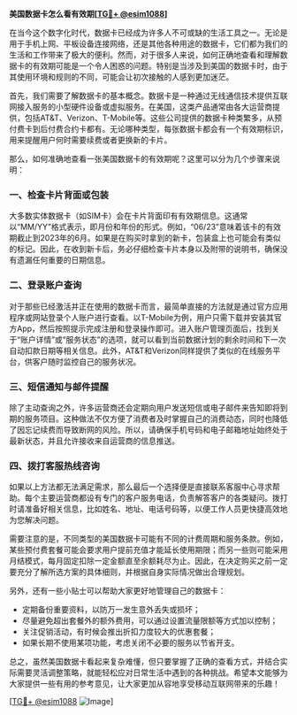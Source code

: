 **美国数据卡怎么看有效期[[TG💪+ @esim1088](https://t.me/s/esim1088)]**

在当今这个数字化时代，数据卡已经成为许多人不可或缺的生活工具之一。无论是用于手机上网、平板设备连接网络，还是其他各种用途的数据卡，它们都为我们的生活和工作带来了极大的便利。然而，对于很多人来说，如何正确地查看和理解数据卡的有效期可能是一个令人困惑的问题。特别是当涉及到美国的数据卡时，由于其使用环境和规则的不同，可能会让初次接触的人感到更加迷茫。

首先，我们需要了解数据卡的基本概念。数据卡是一种通过无线通信技术提供互联网接入服务的小型硬件设备或虚拟服务。在美国，这类产品通常由各大运营商提供，包括AT&T、Verizon、T-Mobile等。这些公司提供的数据卡种类繁多，从预付费卡到后付费合约卡都有。无论哪种类型，每张数据卡都会有一个有效期标识，用来提醒用户何时需要续费或者更换新的卡片。

那么，如何准确地查看一张美国数据卡的有效期呢？这里可以分为几个步骤来说明：

### 一、检查卡片背面或包装

大多数实体数据卡（如SIM卡）会在卡片背面印有有效期信息。这通常以“MM/YY”格式表示，即月份和年份的形式。例如，“06/23”意味着该卡的有效期截止到2023年的6月。如果是在购买时拿到的新卡，包装盒上也可能会有类似的标记。因此，在收到新卡后，务必仔细检查卡片本身以及附带的说明书，确保没有遗漏任何重要的日期信息。

### 二、登录账户查询

对于那些已经激活并正在使用的数据卡而言，最简单直接的方法就是通过官方应用程序或网站登录个人账户进行查看。以T-Mobile为例，用户只需下载并安装其官方App，然后按照提示完成注册和登录操作即可。进入账户管理页面后，找到关于“账户详情”或“服务状态”的选项，就可以看到当前数据计划的剩余时间和下一次自动扣款日期等相关信息。此外，AT&T和Verizon同样提供了类似的在线服务平台，供客户随时监控自己的服务状况。

### 三、短信通知与邮件提醒

除了主动查询之外，许多运营商还会定期向用户发送短信或电子邮件来告知即将到期的服务项目。这种做法不仅方便了消费者及时掌握自己的消费动态，同时也降低了因忘记续费而导致断网的风险。所以，请确保手机号码和电子邮箱地址始终处于最新状态，并且允许接收来自运营商的信息推送。

### 四、拨打客服热线咨询

如果以上方法都无法满足需求，那么最后一个选择便是直接联系客服中心寻求帮助。每个主要运营商都设有专门的客户服务电话，负责解答客户的各类疑问。拨打时请准备好相关信息，比如姓名、地址、电话号码等，以便工作人员更快捷高效地为您解决问题。

需要注意的是，不同类型的美国数据卡可能有不同的计费周期和服务条款。例如，某些预付费套餐可能会要求用户提前充值才能延长使用期限；而另一些则可能采用月结模式，每月固定扣除一定金额直至余额耗尽为止。因此，在决定购买之前一定要充分了解所选方案的具体细则，并根据自身实际情况做出合理规划。

另外，还有一些小贴士可以帮助大家更好地管理自己的数据卡：

- 定期备份重要资料，以防万一发生意外丢失或损坏；
- 尽量避免超出套餐外的额外费用，可以通过设置流量限额等方式加以控制；
- 关注促销活动，有时候会推出折扣力度较大的优惠套餐；
- 如果长期不使用某项功能，考虑关闭不必要的服务以节省开支。

总之，虽然美国数据卡看起来复杂难懂，但只要掌握了正确的查看方式，并结合实际需要灵活调整策略，就能轻松应对日常生活中遇到的各种挑战。希望本文能够为大家提供一些有用的参考意见，让大家更加从容地享受移动互联网带来的乐趣！

[[TG💪+ @esim1088](https://t.me/s/esim1088) ![Image](https://i.postimg.cc/4NQfJmqS/Snipaste-2025-05-13-00-14-12.png)]